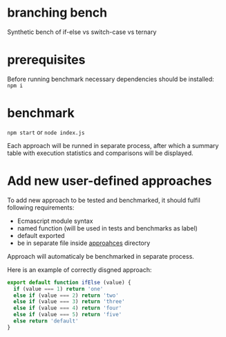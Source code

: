 # branching bench

Synthetic bench of if-else vs switch-case vs ternary

# prerequisites

Before running benchmark necessary dependencies should be installed:  
`npm i`

# benchmark

`npm start` or `node index.js`  

Each approach will be runned in separate process, after which a summary table with execution statistics and comparisons will be displayed.

# Add new user-defined approaches

To add new approach to be tested and benchmarked, it should fulfil following requirements:  
- Ecmascript module syntax
- named function (will be used in tests and benchmarks as label)
- default exported
- be in separate file inside [approahces](./approaches/) directory
  
Approach will automaticaly be benchmarked in separate process.

Here is an example of correctly disgned approach:
```js
export default function ifElse (value) {
  if (value === 1) return 'one'
  else if (value === 2) return 'two'
  else if (value === 3) return 'three'
  else if (value === 4) return 'four'
  else if (value === 5) return 'five'
  else return 'default'
}

```
